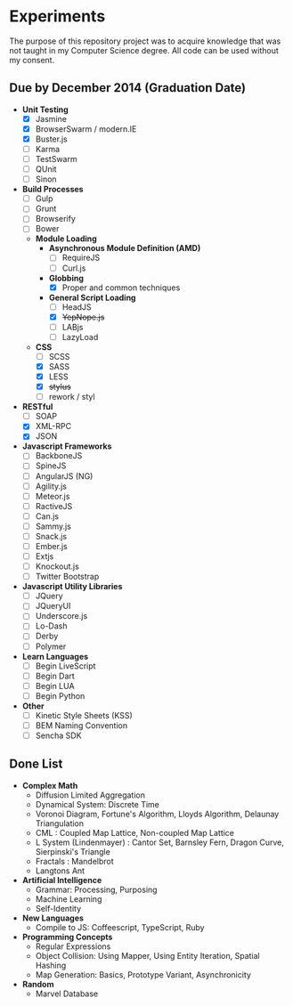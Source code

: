 # Experiments

The purpose of this repository project was to acquire knowledge that was not taught in my Computer Science degree.
All code can be used without my consent. 

## Due by December 2014 (Graduation Date)

* **Unit Testing**
  - [X] Jasmine
  - [X] BrowserSwarm / modern.IE
  - [X] Buster.js
  - [ ] Karma
  - [ ] TestSwarm
  - [ ] QUnit
  - [ ] Sinon
* **Build Processes**
  - [ ] Gulp
  - [ ] Grunt
  - [ ] Browserify
  - [ ] Bower
  * **Module Loading**
    * **Asynchronous Module Definition (AMD)**
      - [ ] RequireJS
      - [ ] Curl.js
    * **Globbing**
      - [X] Proper and common techniques
    * **General Script Loading**
      - [ ] HeadJS
      - [X] ~~YepNope.js~~
      - [ ] LABjs
      - [ ] LazyLoad
  * **CSS**
    - [ ] SCSS
    - [X] SASS
    - [X] LESS
    - [X] ~~stylus~~
    - [ ] rework / styl
* **RESTful**
  - [ ] SOAP
  - [X] XML-RPC
  - [x] JSON
* **Javascript Frameworks**
  - [ ] BackboneJS
  - [ ] SpineJS
  - [ ] AngularJS (NG)
  - [ ] Agility.js
  - [ ] Meteor.js
  - [ ] RactiveJS
  - [ ] Can.js
  - [ ] Sammy.js
  - [ ] Snack.js
  - [ ] Ember.js
  - [ ] Extjs
  - [ ] Knockout.js
  - [ ] Twitter Bootstrap
* **Javascript Utility Libraries**
  - [ ] JQuery
  - [ ] JQueryUI
  - [ ] Underscore.js
  - [ ] Lo-Dash
  - [ ] Derby
  - [ ] Polymer
* **Learn Languages**
  - [ ] Begin LiveScript
  - [ ] Begin Dart
  - [ ] Begin LUA
  - [ ] Begin Python
* **Other**
  - [ ] Kinetic Style Sheets (KSS)
  - [ ] BEM Naming Convention
  - [ ] Sencha SDK

## Done List

* **Complex Math**
  * Diffusion Limited Aggregation
  * Dynamical System: Discrete Time
  * Voronoi Diagram, Fortune's Algorithm, Lloyds Algorithm, Delaunay Triangulation
  * CML : Coupled Map Lattice, Non-coupled Map Lattice
  * L System (Lindenmayer) : Cantor Set, Barnsley Fern, Dragon Curve, Sierpinski's Triangle
  * Fractals : Mandelbrot
  * Langtons Ant
* **Artificial Intelligence**
  * Grammar: Processing, Purposing
  * Machine Learning
  * Self-Identity
* **New Languages**
  * Compile to JS: Coffeescript, TypeScript, Ruby
* **Programming Concepts**
  * Regular Expressions
  * Object Collision: Using Mapper, Using Entity Iteration, Spatial Hashing
  * Map Generation: Basics, Prototype Variant, Asynchronicity
* **Random**
  * Marvel Database
